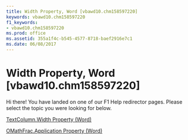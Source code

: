 ```yaml
---
title: Width Property, Word [vbawd10.chm158597220]
keywords: vbawd10.chm158597220
f1_keywords:
- vbawd10.chm158597220
ms.prod: office
ms.assetid: 355a1f4c-b545-4577-8718-baef2916e7c1
ms.date: 06/08/2017
---
```



# Width Property, Word [vbawd10.chm158597220]

Hi there! You have landed on one of our F1 Help redirector pages. Please select the topic you were looking for below.

[TextColumn.Width Property (Word)](http://msdn.microsoft.com/library/4050636e-0721-56b2-7a63-3f56906e3ca6%28Office.15%29.aspx)

[OMathFrac.Application Property (Word)](http://msdn.microsoft.com/library/663e252c-3def-5816-f948-a77070a378c1%28Office.15%29.aspx)


